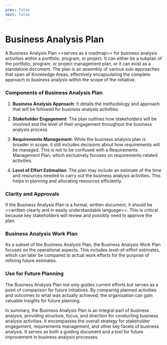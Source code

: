 ```yaml
---
prev: false
next: false
---
```


# Business Analysis Plan

A Business Analysis Plan ==serves as a roadmap== for business analysis activities within a portfolio, program, or project. It can either be a subplan of the portfolio, program, or project management plan, or it can exist as a standalone document. The plan is an assembly of various sub-approaches that span all Knowledge Areas, effectively encapsulating the complete approach to business analysis within the scope of the initiative.

### Components of Business Analysis Plan

1. **Business Analysis Approach**: It details the methodology and approach that will be followed for business analysis activities.
2. **Stakeholder Engagement**: The plan outlines how stakeholders will be involved and the level of their engagement throughout the business analysis process.

3. **Requirements Management**: While the business analysis plan is broader in scope, it still includes decisions about how requirements will be managed. This is not to be confused with a Requirements Management Plan, which exclusively focuses on requirements-related activities.

4. **Level of Effort Estimation**: The plan may include an estimate of the time and resources needed to carry out the business analysis activities. This helps in planning and allocating resources efficiently.

### Clarity and Approvals

If the Business Analysis Plan is a formal, written document, it should be ==written clearly and in easily understandable language==. This is critical because key stakeholders will review and possibly need to approve the plan.

### Business Analysis Work Plan

As a subset of the Business Analysis Plan, the Business Analysis Work Plan focuses on the operational aspects. This includes level-of-effort estimates, which can later be compared to actual work efforts for the purpose of refining future estimates.

### Use for Future Planning

The Business Analysis Plan not only guides current efforts but serves as a point of comparison for future initiatives. By comparing planned activities and outcomes to what was actually achieved, the organization can gain valuable insights for future planning.

In summary, the Business Analysis Plan is an integral part of business analysis, providing structure, focus, and direction for conducting business analysis activities. It encompasses the overall strategy for stakeholder engagement, requirements management, and other key facets of business analysis. It serves as both a guiding document and a tool for future improvement in business analysis processes.
